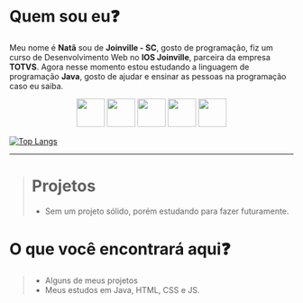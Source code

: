 <h1>Quem sou eu❓</h1>
<p>Meu nome é <b>Natã</b> sou de <b>Joinville - SC</b>, gosto de programação, fiz um curso de Desenvolvimento Web no <b>IOS Joinville</b>, parceira da empresa <b>TOTVS</b>.
Agora nesse momento estou estudando a linguagem de programação <b>Java</b>, gosto de ajudar e ensinar as pessoas na programação caso eu saiba.</p>

<div align="center">
  <a href="https://www.linkedin.com/in/nat%C3%A3-wilian-barbosa/"><img src="https://cdn.jsdelivr.net/gh/devicons/devicon/icons/linkedin/linkedin-original.svg" width="50px"/></a>
  <img src="https://cdn.jsdelivr.net/gh/devicons/devicon/icons/java/java-original.svg" width="50px"/>
  <img src="https://cdn.jsdelivr.net/gh/devicons/devicon/icons/html5/html5-original.svg" width="50px"/>
  <img src="https://cdn.jsdelivr.net/gh/devicons/devicon/icons/css3/css3-original.svg"width="50px" />
  <img src="https://cdn.jsdelivr.net/gh/devicons/devicon/icons/javascript/javascript-original.svg" width="50px"/>
</div>

[![Top Langs](https://github-readme-stats.vercel.app/api/top-langs/?username=liweisen119)](https://github.com/liweisen119/github-readme-stats)

<hr>

<blockquote>
  <h1>Projetos</h1>
<ul>
  <li>Sem um projeto sólido, porém estudando para fazer futuramente.</li>
</ul>
</blockquote>

<h1>O que você encontrará aqui❓</h1>
<blockquote>
  <ul>
    <li>Alguns de meus projetos</li>
    <li>Meus estudos em Java, HTML, CSS e JS.</li>
  </ul>
</blockquote>
          
